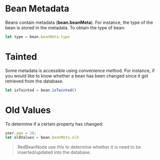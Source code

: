 # Bean Metadata

Beans contain metadata (**bean.beanMeta**). For instance, the type of the bean is stored in the metadata. To obtain the type of bean:

```javascript
let type = bean.beanMeta.type
```

# Tainted

Some metadata is accessible using convenience method. For instance, if you would like to know whether a bean has been changed since it got retrieved from the database.

```javascript
let isTainted = bean.isTainted()
```


# Old Values

To determine if a certain property has changed:

```javascript
user.age = 20;
let oldValues = bean.beanMeta.old
```

> RedBeanNode use this to determine whether it is need to be inserted/updated into the database.
